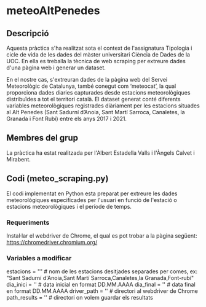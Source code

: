 # meteoAltPenedes

## Descripció

Aquesta pràctica s'ha realitzat sota el context de l'assignatura Tipologia i cicle de vida de les dades del màster universitari Ciència de Dades de la UOC.
En ella es treballa la tècnica de web scraping per extreure dades d'una pàgina web i generar un dataset.

En el nostre cas, s'extreuran dades de la pàgina web del Servei Meteorològic de Catalunya, també conegut com ‘meteocat’, la qual proporciona dades diaries capturades desde estacions meteorològiques distribuïdes a tot el territori català.
El dataset generat conté diferents variables meteorològiques registrades diàriament per les estacions situades al Alt Penedes (Sant Sadurní d’Anoia, Sant Martí Sarroca, Canaletes, la Granada i Font Rubí) entre els anys 2017 i 2021.

## Membres del grup
La pràctica ha estat realitzada per l'Albert Estadella Valls i l'Àngels Calvet i Mirabent.

## Codi (meteo_scraping.py)
El codi implementat en Python esta preparat per extreure les dades meteorològiques especificades per l'usuari en funció de l'estació o estacions meteorològiques i el període de temps.

### Requeriments
Instal·lar el webdriver de Chrome, el qual es pot trobar a la pàgina següent: https://chromedriver.chromium.org/

### Variables a modificar
estacions = "" # nom de les estacions desitjades separades per comes, ex: "Sant Sadurní d'Anoia,Sant Martí Sarroca,Canaletes,la Granada,Font-rubí"
dia_inici = '' # data inicial en format DD.MM.AAAA
dia_final = '' # data final en format DD.MM.AAAA
driver_path = '' # directori al webdriver de Chrome
path_results = '' # directori on volem guardar els resultats
